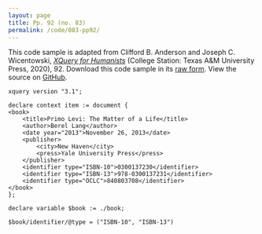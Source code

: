 ```yaml
---
layout: page
title: Pp. 92 (no. 83)
permalink: /code/083-pp92/
---
```


This code sample is adapted from Clifford B. Anderson and Joseph C. Wicentowski, 
[_XQuery for Humanists_](/) (College Station: Texas A&M University Press, 2020), 92. 
Download this code sample in its [raw form](/code/083-pp92/083-pp92.xq).
View the source on [GitHub](https://github.com/coding4humanists/xquery4humanists/blob/release/code/083-pp92/083-pp92.xq).

```xquery
xquery version "3.1";

declare context item := document {
<book>
    <title>Primo Levi: The Matter of a Life</title>
    <author>Berel Lang</author>
    <date year="2013">November 26, 2013</date>
    <publisher>
        <city>New Haven</city>
        <press>Yale University Press</press>
    </publisher>
    <identifier type="ISBN-10">0300137230</identifier>
    <identifier type="ISBN-13">978-0300137231</identifier>
    <identifier type="OCLC">840803708</identifier>
</book>
};

declare variable $book := ./book;

$book/identifier/@type = ("ISBN-10", "ISBN-13")
```  
